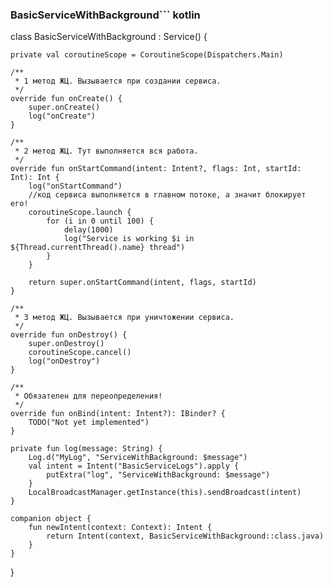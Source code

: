### BasicServiceWithBackground``` kotlin 


class BasicServiceWithBackground : Service() {

    private val coroutineScope = CoroutineScope(Dispatchers.Main)

    /**
     * 1 метод ЖЦ. Вызывается при создании сервиса.
     */
    override fun onCreate() {
        super.onCreate()
        log("onCreate")
    }

    /**
     * 2 метод ЖЦ. Тут выполняется вся работа.
     */
    override fun onStartCommand(intent: Intent?, flags: Int, startId: Int): Int {
        log("onStartCommand")
        //код сервиса выполняется в главном потоке, а значит блокирует его!
        coroutineScope.launch {
            for (i in 0 until 100) {
                delay(1000)
                log("Service is working $i in ${Thread.currentThread().name} thread")
            }
        }

        return super.onStartCommand(intent, flags, startId)
    }

    /**
     * 3 метод ЖЦ. Вызывается при уничтожении сервиса.
     */
    override fun onDestroy() {
        super.onDestroy()
        coroutineScope.cancel()
        log("onDestroy")
    }

    /**
     * Обязателен для переопределения!
     */
    override fun onBind(intent: Intent?): IBinder? {
        TODO("Not yet implemented")
    }

    private fun log(message: String) {
        Log.d("MyLog", "ServiceWithBackground: $message")
        val intent = Intent("BasicServiceLogs").apply {
            putExtra("log", "ServiceWithBackground: $message")
        }
        LocalBroadcastManager.getInstance(this).sendBroadcast(intent)
    }

    companion object {
        fun newIntent(context: Context): Intent {
            return Intent(context, BasicServiceWithBackground::class.java)
        }
    }
}

```